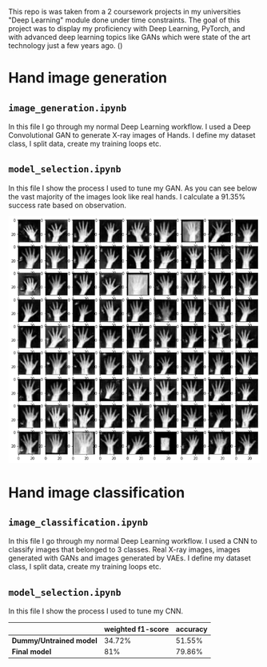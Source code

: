 This repo is was taken from a 2 coursework projects in my universities "Deep Learning" module done under time constraints. The goal of this project was to display my proficiency with Deep Learning, PyTorch, and with advanced deep learning topics like GANs which were state of the art technology just a few years ago. ()

# Hand image generation

## `image_generation.ipynb`

In this file I go through my normal Deep Learning workflow. I used a Deep Convolutional GAN to generate X-ray images of Hands. I define my dataset class, I split data, create my training loops etc.

## `model_selection.ipynb`

In this file I show the process I used to tune my GAN. As you can see below the vast majority of the images look like real hands. I calculate a 91.35% success rate based on observation.

![images](images.png)

# Hand image classification

## `image_classification.ipynb`

In this file I go through my normal Deep Learning workflow. I used a CNN to classify images that belonged to 3 classes. Real X-ray images, images generated with GANs and images generated by VAEs. I define my dataset class, I split data, create my training loops etc.

## `model_selection.ipynb`

In this file I show the process I used to tune my CNN. 

|                           | weighted f1-score | accuracy |
| ------------------------- | ----------------- | -------- |
| **Dummy/Untrained model** | 34.72%            | 51.55%   |
| **Final model**           | 81%               | 79.86%   |
